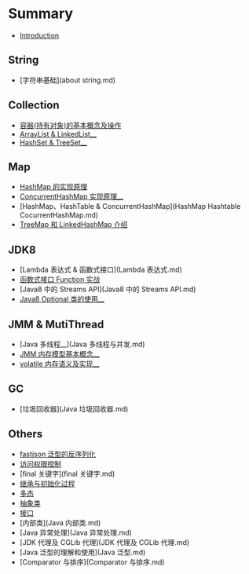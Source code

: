 # Summary

- [Introduction](README.md)

## String

- [字符串基础](about string.md)


## Collection

- [容器(持有对象)的基本概念及操作](容器的基本概念及操作.md)
- [ArrayList & LinkedList__]()
- [HashSet & TreeSet__]()

## Map

- [HashMap 的实现原理](HashMap.md)
- [ConcurrentHashMap 实现原理__](ConcurrentHashMap.md)
- [HashMap、HashTable & ConcurrentHashMap](HashMap Hashtable CocurrentHashMap.md)
- [TreeMap 和 LinkedHashMap 介绍](TreeMap-LinkedHashMap.md)


## JDK8

- [Lambda 表达式 & 函数式接口](Lambda 表达式.md)
- [函数式接口 Function 实战](interface_function_practise.md)
- [Java8 中的 Streams API](Java8 中的 Streams API.md)
- [Java8 Optional 类的使用__]()

## JMM & MutiThread

- [Java 多线程__](Java 多线程与并发.md)
- [JMM 内存模型基本概念__]()
- [volatile 内存语义及实现__]()

## GC

- [垃圾回收器](Java 垃圾回收器.md)


## Others

- [fastjson 泛型的反序列化](fastjson-deserilize.md)
- [访问权限控制](访问权限控制.md)
- [final 关键字](final 关键字.md)
- [继承与初始化过程](初始化和类的加载.md)
- [多态](多态.md)
- [抽象类](抽象类.md)
- [接口](接口.md)
- [内部类](Java 内部类.md)
- [Java 异常处理](Java 异常处理.md)
- [JDK 代理及 CGLib 代理](JDK 代理及 CGLib 代理.md)
- [Java 泛型的理解和使用](Java 泛型.md)
- [Comparator 与排序](Comparator 与排序.md)

